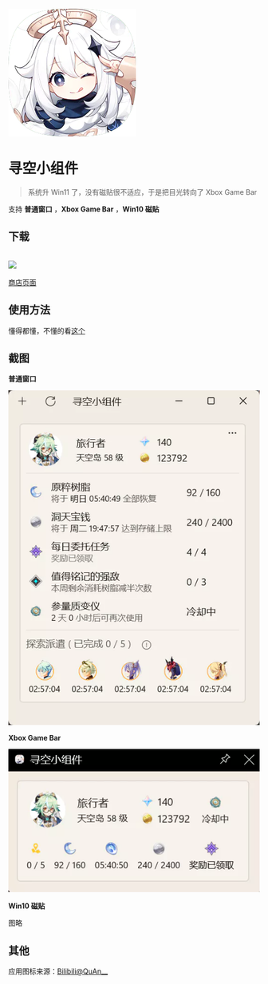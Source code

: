 ![寻空小组件](./img/img-xunkong-widget-logo.webp)

# 寻空小组件

> 系统升 Win11 了，没有磁贴很不适应，于是把目光转向了 Xbox Game Bar

支持 **普通窗口** ，**Xbox Game Bar** ，**Win10 磁贴**

## 下载

<br />
<a href="ms-windows-store://pdp/?productid=9PHN021FKW2T">
    <img src="https://getbadgecdn.azureedge.net/images/en-us%20dark.svg" height="100" />
</a>

[商店页面](https://www.microsoft.com/store/apps/9PHN021FKW2T)

## 使用方法

懂得都懂，不懂的看[这个](./../help/xunkong/account.md)

## 截图

**普通窗口**

![普通窗口](./img/Snipaste_20220625_204008.webp)

**Xbox Game Bar**

![Xbox Game Bar](./img/Snipaste_20220625_204040.webp)

**Win10 磁贴**

图略

## 其他

应用图标来源：[Bilibili@QuAn__](https://t.bilibili.com/575371497058829825)

